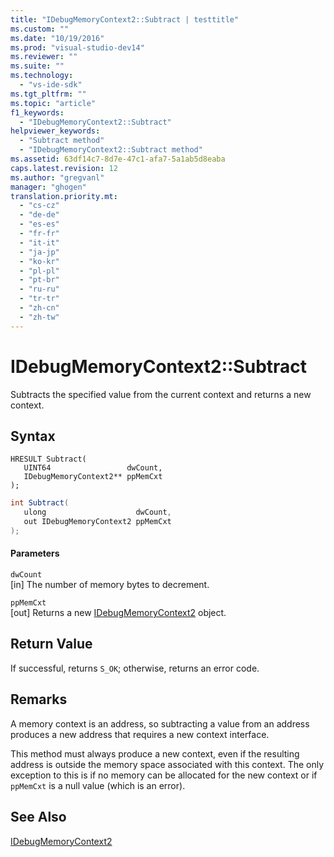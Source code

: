 ```yaml
---
title: "IDebugMemoryContext2::Subtract | testtitle"
ms.custom: ""
ms.date: "10/19/2016"
ms.prod: "visual-studio-dev14"
ms.reviewer: ""
ms.suite: ""
ms.technology: 
  - "vs-ide-sdk"
ms.tgt_pltfrm: ""
ms.topic: "article"
f1_keywords: 
  - "IDebugMemoryContext2::Subtract"
helpviewer_keywords: 
  - "Subtract method"
  - "IDebugMemoryContext2::Subtract method"
ms.assetid: 63df14c7-8d7e-47c1-afa7-5a1ab5d8eaba
caps.latest.revision: 12
ms.author: "gregvanl"
manager: "ghogen"
translation.priority.mt: 
  - "cs-cz"
  - "de-de"
  - "es-es"
  - "fr-fr"
  - "it-it"
  - "ja-jp"
  - "ko-kr"
  - "pl-pl"
  - "pt-br"
  - "ru-ru"
  - "tr-tr"
  - "zh-cn"
  - "zh-tw"
---
```

# IDebugMemoryContext2::Subtract
Subtracts the specified value from the current context and returns a new context.  
  
## Syntax  
  
```cpp#  
HRESULT Subtract(   
   UINT64                 dwCount,  
   IDebugMemoryContext2** ppMemCxt  
);  
```  
  
```c#  
int Subtract(  
   ulong                    dwCount,   
   out IDebugMemoryContext2 ppMemCxt  
);  
```  
  
#### Parameters  
 `dwCount`  
 [in] The number of memory bytes to decrement.  
  
 `ppMemCxt`  
 [out] Returns a new [IDebugMemoryContext2](../extensibility-debugger-reference/idebugmemorycontext2.md) object.  
  
## Return Value  
 If successful, returns `S_OK`; otherwise, returns an error code.  
  
## Remarks  
 A memory context is an address, so subtracting a value from an address produces a new address that requires a new context interface.  
  
 This method must always produce a new context, even if the resulting address is outside the memory space associated with this context. The only exception to this is if no memory can be allocated for the new context or if `ppMemCxt` is a null value (which is an error).  
  
## See Also  
 [IDebugMemoryContext2](../extensibility-debugger-reference/idebugmemorycontext2.md)